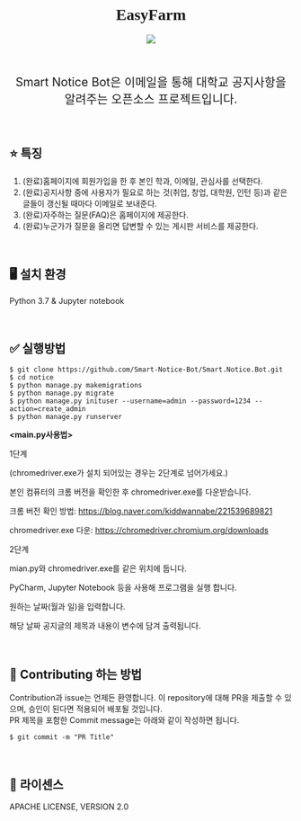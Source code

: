 
<h1 align="center" style='font-family: palatino Linotype'> EasyFarm</h1>
<p align="center">
    <a href ="https://github.com/jinyong3512/easyfarm/blob/main/LICENSE">
        <img src="https://img.shields.io/badge/license-Apache--2.0-blue?style=plastic&link=https://github.com/jinyong3512/easyfarm/blob/main/LICENSE">
    </a>
</p>
<br>
<p align='center' style='font-size:150%'>Smart Notice Bot은 이메일을 통해 대학교 공지사항을 알려주는 오픈소스 프로젝트입니다. </p>
<br>



## :star: 특징
1. (완료)홈페이지에 회원가입을 한 후 본인 학과, 이메일, 관심사를 선택한다.
2. (완료)공지사항 중에 사용자가 필요로 하는 것(취업, 창업, 대학원, 인턴 등)과 같은 글들이 갱신될 때마다 이메일로 보내준다.
3. (완료)자주하는 질문(FAQ)은 홈페이지에 제공한다.
4. (완료)누군가가 질문을 올리면 답변할 수 있는 게시판 서비스를 제공한다.

<br>

## :desktop_computer: 설치 환경
Python 3.7 & Jupyter notebook

<br>

## :white_check_mark: 실행방법
```
$ git clone https://github.com/Smart-Notice-Bot/Smart.Notice.Bot.git
$ cd notice
$ python manage.py makemigrations
$ python manage.py migrate
$ python manage.py inituser --username=admin --password=1234 --action=create_admin
$ python manage.py runserver
```

**<main.py사용법>**

1단계 

(chromedriver.exe가 설치 되어있는 경우는 2단계로 넘어가세요.)

본인 컴퓨터의 크롬 버전을 확인한 후 chromedriver.exe를 다운받습니다. 

크롬 버전 확인 방법: https://blog.naver.com/kiddwannabe/221539689821

chromedriver.exe 다운: https://chromedriver.chromium.org/downloads

2단계 

mian.py와 chromedriver.exe를 같은 위치에 둡니다.

PyCharm, Jupyter Notebook 등을 사용해 프로그램을 실행 합니다.

원하는 날짜(월과 일)을 입력합니다.

해당 날짜 공지글의 제목과 내용이 변수에 담겨 출력됩니다.

<br>

## :loudspeaker: Contributing 하는 방법 
Contribution과 issue는 언제든 환영합니다. 이 repository에 대해 PR을 제출할 수 있으며, 승인이 된다면 적용되어 배포될 것입니다.<br>
PR 제목을 포함한 Commit message는 아래와 같이 작성하면 됩니다.<br>
```
$ git commit -m "PR Title"
```


<br>

## :page_with_curl: 라이센스
APACHE LICENSE, VERSION 2.0



